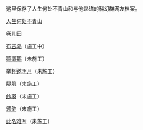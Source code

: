 这里保存了人生何处不青山和与他熟络的科幻群网友档案。

[人生何处不青山](LifeIsNotOutToGetYou.html)

[卷儿田](JuanErTian.html)

[布吉岛](BuJiDao.html)（施工中）

[鹅鹅鹅](EEE.html)（未施工）

[举杯邀明月](JuBeiYaoMingYue.html)（未施工）

[膈肌](GeJi.html)（未施工）

[纱羽](ShaYu.html)（未施工）

[须弥](XuMi.html)（未施工）

[此名难写](CiMingNanXie.html)（未施工）
